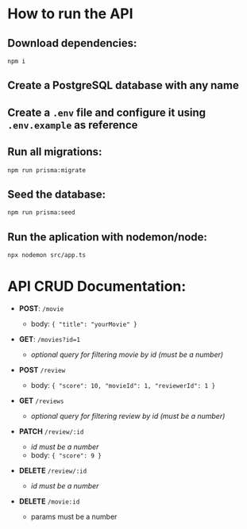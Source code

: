 # How to run the API
## Download dependencies:
```
npm i
```

## Create a PostgreSQL database with any name

## Create a `.env` file and configure it using `.env.example` as reference

## Run all migrations:
```
npm run prisma:migrate
```

## Seed the database:
```
npm run prisma:seed
```

## Run the aplication with nodemon/node:
```
npx nodemon src/app.ts
```

# API CRUD Documentation:

- **POST**: `/movie` 
    - body: `{ "title": "yourMovie" }`

- **GET**: `/movies?id=1`
    - *optional query for filtering movie by id (must be a number)*

- **POST** `/review`
    - body: `{ "score": 10, "movieId": 1, "reviewerId": 1 }`

- **GET** `/reviews`
    - *optional query for filtering review by id (must be a number)*

- **PATCH** `/review/:id`
    - *id must be a number*
    - body: `{ "score": 9 }`

- **DELETE** `/review/:id`
    - *id must be a number*

- **DELETE** `/movie:id`
    - params must be a number